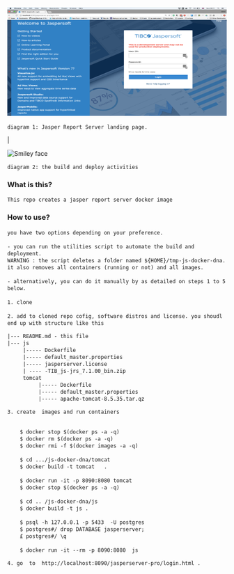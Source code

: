 



<img src="s.png" alt="Smiley face" height="250" width="900">

    diagram 1: Jasper Report Server landing page.

|

<img src="https://asciinema.org/a/nUTiPLQ4lgsM83seIX6x7Q5Ax.svg" alt="Smiley face" height="250" width="900">  

    diagram 2: the build and deploy activities 


### What is this?

    This repo creates a jasper report server docker image



###  How to use?

    you have two options depending on your preference.

    - you can run the utilities script to automate the build and deployment.
    WARNING : the script deletes a folder named ${HOME}/tmp-js-docker-dna. it also removes all containers (running or not) and all images.

    - alternatively, you can do it manually by as detailed on steps 1 to 5 below.

    1. clone

    2. add to cloned repo cofig, software distros and license. you shoudl end up with structure like this  
```
|--- README.md - this file
|--- js
     |----- Dockerfile
     |----- default_master.properties
     |----- jasperserver.license
     | ---- -TIB_js-jrs_7.1.00_bin.zip
     tomcat
          |----- Dockerfile
          |----- default_master.properties
          |----- apache-tomcat-8.5.35.tar.qz
```

    3. create  images and run containers


```

    $ docker stop $(docker ps -a -q)
    $ docker rm $(docker ps -a -q)
    $ docker rmi -f $(docker images -a -q)

    $ cd .../js-docker-dna/tomcat
    $ docker build -t tomcat   .

    $ docker run -it -p 8090:8080 tomcat
    $ docker stop $(docker ps -a -q)

    $ cd .. /js-docker-dna/js
    $ docker build -t js .

    $ psql -h 127.0.0.1 -p 5433  -U postgres
    $ postgres#/ drop DATABASE jasperserver;
    £ postgres#/ \q

    $ docker run -it --rm -p 8090:8080  js

  ```

    4. go  to  http://localhost:8090/jasperserver-pro/login.html .
